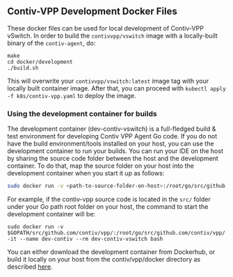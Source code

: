 ## Contiv-VPP Development Docker Files

These docker files can be used for local development of Contiv-VPP vSwitch.
In order to build the `contivvpp/vswitch` image with a locally-built 
binary of the `contiv-agent`, do:

```
make
cd docker/development
./build.sh
```

This will overwrite your `contivvpp/vswitch:latest` image tag with your 
locally built container image. After that, you can proceed with 
`kubectl apply -f k8s/contiv-vpp.yaml` to deploy the image.

### Using the development container for builds

The development container (dev-contiv-vswitch) is a full-fledged build & test
environment for developing Contiv VPP Agent Go code. If you do not have the 
build environment/tools installed on your host, you can use the development 
container to run your builds. You can run your IDE on the host by sharing the
source code folder between the host and the development container. To do that,
map the source folder on your host into the development container when you 
start it up as follows:
```bash
sudo docker run -v <path-to-source-folder-on-host>:/root/go/src/github.com/contiv/vpp/ -it --name <dev-vontainer-name> --rm <dev-container-image> bash
``` 
For example, if the contiv-vpp source code is located in the `src/` folder
under your Go path root folder on your host, the command to start the
development container will be:
```
sudo docker run -v $GOPATH/src/github.com/contiv/vpp/:/root/go/src/github.com/contiv/vpp/ -it --name dev-contiv --rm dev-contiv-vswitch bash
```

You can either download the development container from Dockerhub, or build it 
locally on your host from the contiv/vpp/docker directory as described [here][1].

[1]: https://github.com/contiv/vpp/blob/master/docker/README.md
